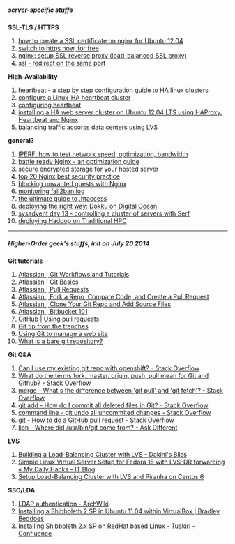 ##### server-specific stuffs

**SSL-TLS / HTTPS** 

1. [how to create a SSL certificate on nginx for Ubuntu 12.04](https://www.digitalocean.com/community/articles/how-to-create-a-ssl-certificate-on-nginx-for-ubuntu-12-04)
2. [switch to https now, for free](https://konklone.com/post/switch-to-https-now-for-free)
3. [nginx: setup SSL reverse proxy (load-balanced SSL proxy)](http://www.cyberciti.biz/faq/howto-linux-unix-setup-nginx-ssl-proxy/)
4. [ssl - redirect on the same port](http://serverfault.com/questions/338700/redirect-http-mydomain-com12345-to-https-mydomain-com12345-in-nginx)

**High-Availability**

1. [heartbeat - a step by step configuration guide to HA linux clusters](http://theitaxis.wordpress.com/2009/11/14/heartbeat-a-step-by-step-configuration-guide-to-high-availability-linux-clusters/)
2. [configure a Linux-HA heartbeat cluster](http://techiezdesk.wordpress.com/2011/12/23/configure-a-linux-ha-high-avaliability-heartbeat-cluster/)
3. [configuring heartbeat](http://tipstricks.itmatrix.eu/?p=861)
4. [installing a HA web server cluster on Ubuntu 12.04 LTS using HAProxy, Heartbeat and Nginx](http://blog.bobbyallen.me/2013/01/21/installing-a-high-availability-web-server-cluster-on-ubuntu-12-04-lts-using-haproxy-heartbeat-and-nginx/)
5. [balancing traffic accorss data centers using LVS](http://www.linuxforu.com/2009/05/balancing-traffic-across-data-centres-using-lvs/)

**general?**

1. [IPERF: how to test network speed, optimization, bandwidth](http://www.slashroot.in/iperf-how-test-network-speedperformancebandwidth)
2. [battle ready Nginx - an optimization guide](http://blog.zachorr.com/nginx-setup/)
3. [secure encrypted storage for your hosted server](http://www.anchor.com.au/blog/2011/03/secure-encrypted-storage-for-your-hosted-server-vm-vps-cloud-server-or-buzz_word/)
4. [top 20 Nginx best security practice](http://www.cyberciti.biz/tips/linux-unix-bsd-nginx-webserver-security.html)
5. [blocking unwanted guests with Nginx](http://eng.eelcowesemann.nl/linux-unix-android/nginx/nginx-blocking/)
6. [monitoring fail2ban log](http://www.the-art-of-web.com/system/fail2ban-log/)
7. [the ultimate guide to .htaccess](http://net.tutsplus.com/tutorials/other/the-ultimate-guide-to-htaccess-files/)
8. [deploying the right way: Dokku on Digital Ocean](http://www.andrewmunsell.com/blog/dokku-tutorial-digital-ocean)
9. [sysadvent day 13 - controlling a cluster of servers with Serf](http://sysadvent.blogspot.com/2013/12/day-13-controlling-cluster-of-servers.html)
10. [deploying Hadoop on Traditional HPC](http://glennklockwood.com/di/hadoop-deploy.php)

***

##### Higher-Order geek's stuffs, init on July 20 2014

**Git tutorials**

1. [Atlassian | Git Workflows and Tutorials](https://www.atlassian.com/git/workflows)
2. [Atlassian | Git Basics](https://www.atlassian.com/git/tutorial/git-basics)
3. [Atlassian | Pull Requests](https://www.atlassian.com/git/workflows#!pull-request)
4. [Atlassian | Fork a Repo, Compare Code, and Create a Pull Request](https://confluence.atlassian.com/display/BITBUCKET/Fork+a+Repo%2C+Compare+Code%2C+and+Create+a+Pull+Request)
5. [Atlassian | Clone Your Git Repo and Add Source Files](https://confluence.atlassian.com/display/BITBUCKET/Clone+Your+Git+Repo+and+Add+Source+Files)
6. [Atlassian | Bitbucket 101](https://confluence.atlassian.com/display/BITBUCKET/Bitbucket+101)
7. [GitHub | Using pull requests](https://help.github.com/articles/using-pull-requests)
8. [Git tip from the trenches](https://ochronus.com/git-tips-from-the-trenches/)
9. [Using Git to manage a web site](http://toroid.org/ams/git-website-howto)
10. [What is a bare git repository?](http://www.saintsjd.com/2011/01/what-is-a-bare-git-repository/)

**Git Q&A**

1. [Can I use my existing git repo with openshift? - Stack Overflow](http://stackoverflow.com/questions/12657168/can-i-use-my-existing-git-repo-with-openshift)
2. [What do the terms fork, master, origin, push, pull mean for Git and Github? - Stack Overflow](http://stackoverflow.com/questions/6481562/what-do-the-terms-fork-master-origin-push-pull-mean-for-git-and-github)
3. [merge - What's the difference between 'git pull' and 'git fetch'? - Stack Overflow](http://stackoverflow.com/questions/292357/whats-the-difference-between-git-pull-and-git-fetch)
4. [git add - How do I commit all deleted files in Git? - Stack Overflow](http://stackoverflow.com/questions/1402776/how-do-i-commit-all-deleted-files-in-git)
5. [command line - git undo all uncommited changes - Stack Overflow](https://stackoverflow.com/questions/14075581/git-undo-all-uncommited-changes)
6. [git - How to do a GitHub pull request - Stack Overflow](https://stackoverflow.com/questions/14680711/how-to-do-a-github-pull-request)
7. [lion - Where did /usr/bin/git come from? - Ask Different](https://apple.stackexchange.com/questions/39097/where-did-usr-bin-git-come-from)

**LVS**

1. [Building a Load-Balancing Cluster with LVS - Dakini's Bliss](http://dak1n1.com/blog/13-load-balancing-lvs)
2. [Simple Linux Virtual Server Setup for Fedora 15 with LVS-DR forwarding « My Daily Hacks – IT Blog](http://mydailyhacks.wordpress.com/2012/03/03/simple-linux-virtual-server-setup-for-fedora-15-with-lvs-dr-forwarding/)
3. [Setup Load-Balancing Cluster with LVS and Piranha on Centos 6](http://iomeweekly.blogspot.com/2013/04/setup-load-balancing-cluster-with-lvs.html)

**SSO/LDA**

1. [LDAP authentication - ArchWiki](https://wiki.archlinux.org/index.php/LDAP_authentication) 
2. [Installing a Shibboleth 2 SP in Ubuntu 11.04 within VirtualBox | Bradley Beddoes](http://bradleybeddoes.com/2011/08/12/installing-a-shibboleth-2-sp-in-ubuntu-11-04-within-virtualbox/) 
3. [Installing Shibboleth 2.x SP on RedHat based Linux - Tuakiri - Confluence](https://tuakiri.ac.nz/confluence/display/Tuakiri/Installing+Shibboleth+2.x+SP+on+RedHat+based+Linux)